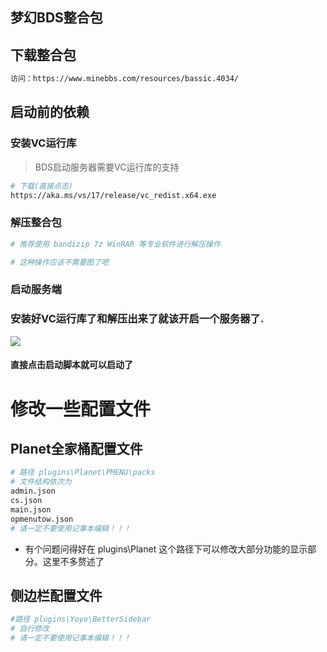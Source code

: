 ## 梦幻BDS整合包

## 下载整合包

```bash
访问：https://www.minebbs.com/resources/bassic.4034/
```

## 启动前的依赖

### 安装VC运行库

> BDS启动服务器需要VC运行库的支持

```bash
# 下载(直接点击)
https://aka.ms/vs/17/release/vc_redist.x64.exe
```

### 解压整合包

```bash
# 推荐使用 bandizip 7z WinRAR 等专业软件进行解压操作

# 这种操作应该不需要图了吧

```

### 启动服务端

<h3> 安装好VC运行库了和解压出来了就该开启一个服务器了.</h3>
<img src="https://img.picui.cn/free/2024/07/16/669687153ac4c.png">
<h4>直接点击启动脚本就可以启动了</h4>

# 修改一些配置文件

## Planet全家桶配置文件
``` bash
# 路径 plugins\Planet\PMENU\packs
# 文件结构依次为
admin.json
cs.json
main.json
opmenutow.json
# 请一定不要使用记事本编辑！！！
```
* 有个问题问得好在 plugins\Planet 这个路径下可以修改大部分功能的显示部分。这里不多赘述了
## 侧边栏配置文件
``` bash
#路径 plugins\Yoyo\BetterSidebar
# 自行修改
# 请一定不要使用记事本编辑！！！
```